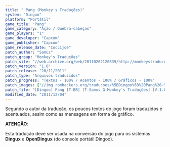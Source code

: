```yaml
---
title: " Pang (Monkey's Traduções)"
system: "Dingoo"
platform: "Portátil"
game_title: "Pang"
game_category: "Ação / Quebra-cabeças"
game_players: "1"
game_developer: "Capcom"
game_publisher: "Capcom"
game_release_date: "Coccijoe"
patch_author: "Samus"
patch_group: "Monkey's Traduções"
patch_site: "//web.archive.org/web/20110202120839/http://monkeystraducoes.com/"
patch_version: "1.0"
patch_release: "20/11/2011"
patch_type: "Arquivos traduzidos"
patch_progress: "Textos - 100% / Acentos - 100% / Gráficos - 100%"
patch_images: ["//img.romhackers.org/traducoes/%5BDingoo%5D%20Pang%20-%20Monkey's%20Tradu%C3%A7%C3%B5es%20-%201.jpg","//img.romhackers.org/traducoes/%5BDingoo%5D%20Pang%20-%20Monkey's%20Tradu%C3%A7%C3%B5es%20-%202.png","//img.romhackers.org/traducoes/%5BDingoo%5D%20Pang%20-%20Monkey's%20Tradu%C3%A7%C3%B5es%20-%203.png"]
patch_file: "[Dingoo] Pang [T-BR] [T-Samus G-Monkey's Traduções] [V-1.0 P-100% A-2011].rar"
modified_date: "2011/12/04"
---
```

Segundo o autor da tradução, os poucos textos do jogo foram traduzidos e acentuados, assim como as mensagens em forma de gráfico.

<b>ATENÇÃO</b>:

Esta tradução deve ser usada na conversão do jogo para os sistemas <b>Dingux</b> e <b>OpenDingux</b> (do console portátil Dingoo).
